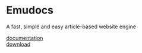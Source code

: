 # Emudocs
A fast, simple and easy article-based website engine

[documentation](https://aworldc.github.io/Emudocs/)<br>
[download](https://aworldc.github.io/plup/?title=Placeholder&text=Download%20link%20not%20implimented%20yet%20i%27m%20so%20lazy)
